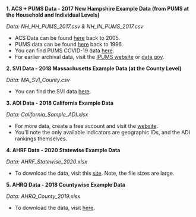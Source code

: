 **1. ACS + PUMS Data - 2017 New Hampshire Example Data (from PUMS at the Household and Individual Levels)**

*Data: NH_HH_PUMS_2017.csv & NH_IN_PUMS_2017.csv*

  - ACS Data can be found [here](https://www2.census.gov/programs-surveys/acs/summary_file/) back to 2005.
  - PUMS data can be found [here](https://www2.census.gov/programs-surveys/acs/data/pums/) back to 1996.
  - You can find PUMS COVID-19 data [here](https://www2.census.gov/programs-surveys/acs/data/covid_19/).
  - For earlier archival data, visit the [IPUMS website](https://ipums.org/projects/ipums-usa) or [data.gov](https://catalog.data.gov/).
  
**2. SVI Data - 2018 Massachusetts Example Data (at the County Level)**

*Data: MA_SVI_County.csv*

  - You can find the SVI data [here](https://www.atsdr.cdc.gov/placeandhealth/svi/data_documentation_download.html).
  
**3. ADI Data - 2018 California Example Data**

*Data: California_Sample_ADI.xlsx*

  - For more data, create a free account and visit the [website](https://www.neighborhoodatlas.medicine.wisc.edu/download).
  - You'll note the only available indicators are geographic IDs, and the ADI rankings themselves.

**4. AHRF Data - 2020 Statewise Example Data**

*Data: AHRF_Statewise_2020.xlsx*

  - To download the data, visit this [site](https://data.hrsa.gov/data/download). Note, the file sizes are large.
  
**5. AHRQ Data - 2018 Countywise Example Data**

*Data: AHRQ_County_2019.xlsx*

  - To download the data, visit [here](https://www.ahrq.gov/sdoh/data-analytics/sdoh-data.html).

